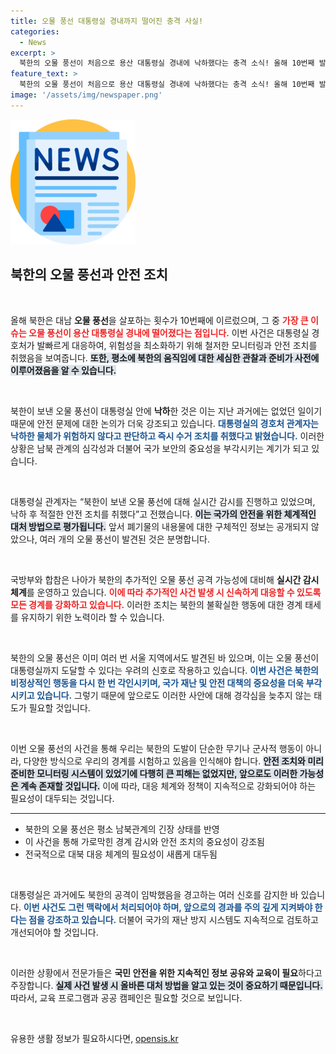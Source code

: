```yaml
---
title: 오물 풍선 대통령실 경내까지 떨어진 충격 사실!
categories:
  - News
excerpt: >
  북한의 오물 풍선이 처음으로 용산 대통령실 경내에 낙하했다는 충격 소식! 올해 10번째 발생으로, 대통령실은 긴급 대응과 안전 조치를 강조하며 심각성을 인식하고 있다고 전했다.
feature_text: >
  북한의 오물 풍선이 처음으로 용산 대통령실 경내에 낙하했다는 충격 소식! 올해 10번째 발생으로, 대통령실은 긴급 대응과 안전 조치를 강조하며 심각성을 인식하고 있다고 전했다.
image: '/assets/img/newspaper.png'
---
```


<p><img src="/assets/img/newspaper.png" alt="kimp 속보" /></p>

<h2 data-ke-size="size26">북한의 오물 풍선과 안전 조치</h2>

<p data-ke-size="size16">&nbsp;</p>

<p>올해 북한은 대남 <b>오물 풍선</b>을 살포하는 횟수가 10번째에 이르렀으며, 그 중 <b><span style="color: #ee2323;">가장 큰 이슈는 오물 풍선이 용산 대통령실 경내에 떨어졌다는 점입니다.</span></b> 이번 사건은 대통령실 경호처가 발빠르게 대응하여, 위험성을 최소화하기 위해 철저한 모니터링과 안전 조치를 취했음을 보여줍니다. <b><span style="background-color: #21538527;">또한, 평소에 북한의 움직임에 대한 세심한 관찰과 준비가 사전에 이루어졌음을 알 수 있습니다.</span></b> </p>

<p data-ke-size="size16">&nbsp;</p>

<p>북한이 보낸 오물 풍선이 대통령실 안에 <b>낙하</b>한 것은 이는 지난 과거에는 없었던 일이기 때문에 안전 문제에 대한 논의가 더욱 강조되고 있습니다. <b><span style="color: #1a5490;">대통령실의 경호처 관계자는 낙하한 물체가 위험하지 않다고 판단하고 즉시 수거 조치를 취했다고 밝혔습니다.</span></b> 이러한 상황은 남북 관계의 심각성과 더불어 국가 보안의 중요성을 부각시키는 계기가 되고 있습니다.</p>

<p data-ke-size="size16">&nbsp;</p>

<p>대통령실 관계자는 “북한이 보낸 오물 풍선에 대해 실시간 감시를 진행하고 있었으며, 낙하 후 적절한 안전 조치를 취했다”고 전했습니다. <b><span style="background-color: #21538527;">이는 국가의 안전을 위한 체계적인 대처 방법으로 평가됩니다.</span></b> 앞서 폐기물의 내용물에 대한 구체적인 정보는 공개되지 않았으나, 여러 개의 오물 풍선이 발견된 것은 분명합니다.</p>

<p data-ke-size="size16">&nbsp;</p>

<p>국방부와 합참은 나아가 북한의 추가적인 오물 풍선 공격 가능성에 대비해 <b>실시간 감시 체계</b>를 운영하고 있습니다. <b><span style="color: #ee2323;">이에 따라 추가적인 사건 발생 시 신속하게 대응할 수 있도록 모든 경계를 강화하고 있습니다.</span></b> 이러한 조치는 북한의 불확실한 행동에 대한 경계 태세를 유지하기 위한 노력이라 할 수 있습니다.</p>

<p data-ke-size="size16">&nbsp;</p>

<p>북한의 오물 풍선은 이미 여러 번 서울 지역에서도 발견된 바 있으며, 이는 오물 풍선이 대통령실까지 도달할 수 있다는 우려의 신호로 작용하고 있습니다. <b><span style="color: #1a5490;">이번 사건은 북한의 비정상적인 행동을 다시 한 번 각인시키며, 국가 재난 및 안전 대책의 중요성을 더욱 부각시키고 있습니다.</span></b> 그렇기 때문에 앞으로도 이러한 사안에 대해 경각심을 늦추지 않는 태도가 필요할 것입니다. </p>

<p data-ke-size="size16">&nbsp;</p>

<p>이번 오물 풍선의 사건을 통해 우리는 북한의 도발이 단순한 무기나 군사적 행동이 아니라, 다양한 방식으로 우리의 경계를 시험하고 있음을 인식해야 합니다. <b><span style="background-color: #21538527;">안전 조치와 미리 준비한 모니터링 시스템이 있었기에 다행히 큰 피해는 없었지만, 앞으로도 이러한 가능성은 계속 존재할 것입니다.</span></b> 이에 따라, 대응 체계와 정책이 지속적으로 강화되어야 하는 필요성이 대두되는 것입니다.</p>

<hr>

<ul>
<li>북한의 오물 풍선은 평소 남북관계의 긴장 상태를 반영</li>
<li>이 사건을 통해 가로막힌 경계 감시와 안전 조치의 중요성이 강조됨</li>
<li>전국적으로 대북 대응 체계의 필요성이 새롭게 대두됨</li>
</ul>

<p data-ke-size="size16">&nbsp;</p>

<p>대통령실은 과거에도 북한의 공격이 임박했음을 경고하는 여러 신호를 감지한 바 있습니다. <b><span style="color: #1a5490;">이번 사건도 그런 맥락에서 처리되어야 하며, 앞으로의 경과를 주의 깊게 지켜봐야 한다는 점을 강조하고 있습니다.</span></b> 더불어 국가의 재난 방지 시스템도 지속적으로 검토하고 개선되어야 할 것입니다. </p>

<p data-ke-size="size16">&nbsp;</p>

<p>이러한 상황에서 전문가들은 <b>국민 안전을 위한 지속적인 정보 공유와 교육이 필요</b>하다고 주장합니다. <b><span style="background-color: #21538527;">실제 사건 발생 시 올바른 대처 방법을 알고 있는 것이 중요하기 때문입니다.</span></b> 따라서, 교육 프로그램과 공공 캠페인은 필요할 것으로 보입니다. </p>

<p data-ke-size="size16">&nbsp;</p>
유용한 생활 정보가 필요하시다면, <a href="https://opensis.kr" rel="dofollow">opensis.kr</a>


